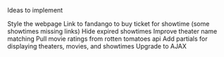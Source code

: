 Ideas to implement

Style the webpage
Link to fandango to buy ticket for showtime (some showtimes missing links)
Hide expired showtimes
Improve theater name matching
Pull movie ratings from rotten tomatoes api
Add partials for displaying theaters, movies, and showtimes
Upgrade to AJAX
